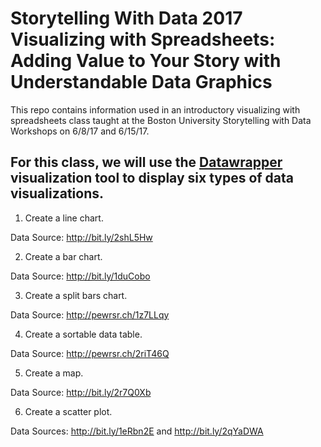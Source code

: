 # Storytelling With Data 2017 Visualizing with Spreadsheets: Adding Value to Your Story with Understandable Data Graphics
This repo contains information used in an introductory visualizing with spreadsheets class taught at the Boston University Storytelling with Data Workshops on 6/8/17 and 6/15/17.

## For this class, we will use the [Datawrapper](https://www.datawrapper.de) visualization tool to display six types of data visualizations.

1. Create a line chart.

Data Source: http://bit.ly/2shL5Hw

2. Create a bar chart.

Data Source: http://bit.ly/1duCobo

3. Create a split bars chart.

Data Source: http://pewrsr.ch/1z7LLqy

4. Create a sortable data table.

Data Source: http://pewrsr.ch/2riT46Q

5. Create a map.

Data Source: http://bit.ly/2r7Q0Xb

6. Create a scatter plot.

Data Sources: http://bit.ly/1eRbn2E and http://bit.ly/2qYaDWA
